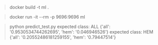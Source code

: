 


> docker build -t ml .

> docker run -it --rm -p 9696:9696 ml

> python predict_test.py
expected class: ALL {'all': '0.9530534744262695', 'hem': '0.046946526'}
expected class: HEM {'all': '0.20552486181259155', 'hem': '0.79447514'}



